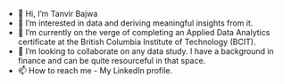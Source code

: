 - 👋 Hi, I’m Tanvir Bajwa
- 👀 I’m interested in data and deriving meaningful insights from it.
- 🌱 I’m currently on the verge of completing an Applied Data Analytics certificate at the British Columbia Institute of Technology (BCIT).
- 💞️ I’m looking to collaborate on any data study. I have a background in finance and can be quite resourceful in that space.
- 📫 How to reach me - My LinkedIn profile. 

<!---
tbajwa236/tbajwa236 is a ✨ special ✨ repository because its `README.md` (this file) appears on your GitHub profile.
You can click the Preview link to take a look at your changes.
--->
